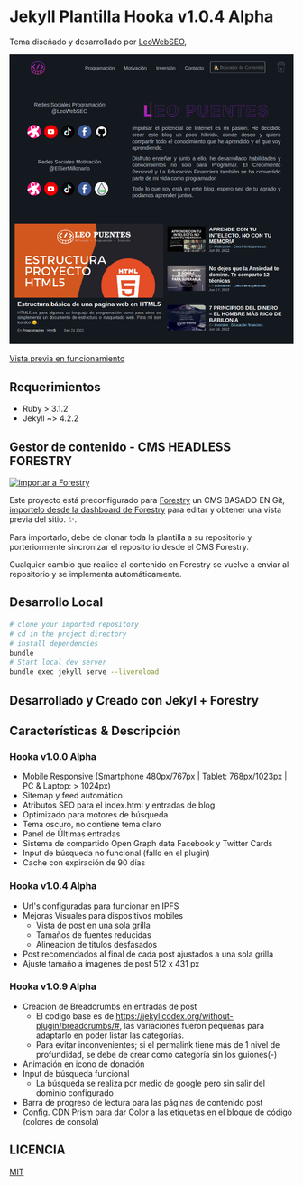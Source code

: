 # Jekyll Plantilla Hooka v1.0.4 Alpha

Tema diseñado y desarrollado por [LeoWebSEO](https://leopuentes.me),

![Visualización de Portada](./assets/images/readme/screenshot.png)

[Vista previa en funcionamiento](https://leopuentes.me)

## Requerimientos

- Ruby > 3.1.2
- Jekyll ~> 4.2.2

## Gestor de contenido - CMS HEADLESS FORESTRY

[![importar a Forestry](https://assets.forestry.io/import-to-forestryK.svg)](https://app.forestry.io/quick-start?repo=forestryio)


Este proyecto está preconfigurado para [Forestry](https://forestry.io) un CMS BASADO EN Git, [importelo desde la dashboard de Forestry](https://app.forestry.io/quick-start?repo=forestryio/) para editar y obtener una vista previa del sitio. ✨.

Para importarlo, debe de clonar toda la plantilla a su repositorio y porteriormente sincronizar el repositorio desde el CMS Forestry.

Cualquier cambio que realice al contenido en Forestry se vuelve a enviar al repositorio y se implementa automáticamente.

## Desarrollo Local

```bash
# clone your imported repository
# cd in the project directory
# install dependencies
bundle
# Start local dev server
bundle exec jekyll serve --livereload
```

## Desarrollado y Creado con Jekyl + Forestry
## Características & Descripción

### Hooka v1.0.0 Alpha
- Mobile Responsive (Smartphone 480px/767px | Tablet: 768px/1023px | PC & Laptop: > 1024px)
- Sitemap y feed automático
- Atributos SEO para el index.html y entradas de blog
- Optimizado para motores de búsqueda
- Tema oscuro, no contiene tema claro
- Panel de Últimas entradas
- Sistema de compartido Open Graph data Facebook y Twitter Cards
- Input de búsqueda no funcional (fallo en el plugin)
- Cache con expiración de 90 días

### Hooka v1.0.4 Alpha
- Url's configuradas para funcionar en IPFS
- Mejoras Visuales para dispositivos mobiles
    * Vista de post en una sola grilla
    * Tamaños de fuentes reducidas
    * Alineacion de titulos desfasados
- Post recomendados al final de cada post ajustados a una sola grilla
- Ajuste tamaño a imagenes de post 512 x 431 px

### Hooka v1.0.9 Alpha
- Creación de Breadcrumbs en entradas de post
    * El codigo base es de https://jekyllcodex.org/without-plugin/breadcrumbs/#, las variaciones fueron pequeñas para adaptarlo en poder listar las categorías.
    * Para evitar inconvenientes; si el permalink tiene más de 1 nivel de profundidad, se debe de crear como categoría sin los guiones(-)
- Animación en icono de donación
- Input de búsqueda funcional
    * La búsqueda se realiza por medio de google pero sin salir del dominio configurado
- Barra de progreso de lectura para las páginas de contenido post
- Config. CDN Prism para dar Color a las etiquetas en el bloque de código (colores de consola)

## LICENCIA

[MIT](LICENSE)
